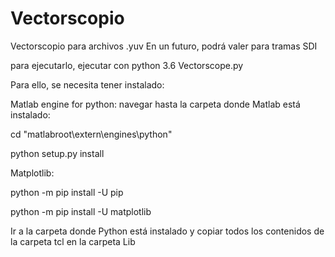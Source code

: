 # Vectorscopio

Vectorscopio para archivos .yuv
En un futuro, podrá valer para tramas SDI

para ejecutarlo, ejecutar con python 3.6 Vectorscope.py

Para ello, se necesita tener instalado:

Matlab engine for python: navegar hasta la carpeta donde Matlab está instalado:

cd "matlabroot\extern\engines\python"

python setup.py install

Matplotlib:

python -m pip install -U pip

python -m pip install -U matplotlib

Ir a la carpeta donde Python está instalado y copiar todos los contenidos de la carpeta tcl
en la carpeta Lib
